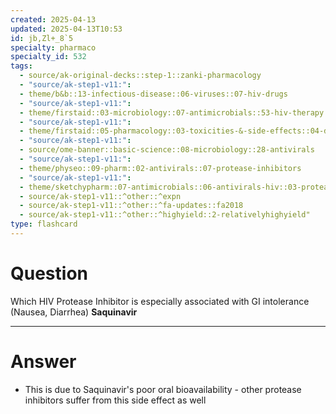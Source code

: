 ```yaml
---
created: 2025-04-13
updated: 2025-04-13T10:53
id: jb,Zl+_8`5
specialty: pharmaco
specialty_id: 532
tags:
  - source/ak-original-decks::step-1::zanki-pharmacology
  - "source/ak-step1-v11:": 
  - theme/b&b::13-infectious-disease::06-viruses::07-hiv-drugs
  - "source/ak-step1-v11:": 
  - theme/firstaid::03-microbiology::07-antimicrobials::53-hiv-therapy
  - "source/ak-step1-v11:": 
  - theme/firstaid::05-pharmacology::03-toxicities-&-side-effects::04-drug-reactions---gastrointestinal
  - "source/ak-step1-v11:": 
  - source/ome-banner::basic-science::08-microbiology::28-antivirals
  - "source/ak-step1-v11:": 
  - theme/physeo::09-pharm::02-antivirals::07-protease-inhibitors
  - "source/ak-step1-v11:": 
  - theme/sketchypharm::07-antimicrobials::06-antivirals-hiv::03-protease-inhibitors::zanki-extra
  - source/ak-step1-v11::^other::^expn
  - source/ak-step1-v11::^other::^fa-updates::fa2018
  - source/ak-step1-v11::^other::^highyield::2-relativelyhighyield"
type: flashcard
---
```


# Question
Which HIV Protease Inhibitor is especially associated with GI intolerance (Nausea, Diarrhea)    **Saquinavir**

---

# Answer
- This is due to Saquinavir's poor oral bioavailability - other protease inhibitors suffer from this side effect as well